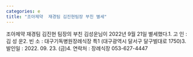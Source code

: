 ```yaml
---
categories: e
title: "조아제약  재경팀 김진현팀장 부친 별세"
---
```

조아제약 재경팀 김진현 팀장의 부친 김성운님이 2022년 9월 21일 별세했다.1. 고 인 : 김 성 운2. 빈 소 : 대구기독병원장례식장 특1 (대구광역시 달서구 달구벌대로 1750)3. 발인일 : 2022. 09. 23. (금)4. 연락처 : 장례식장 053-627-4447